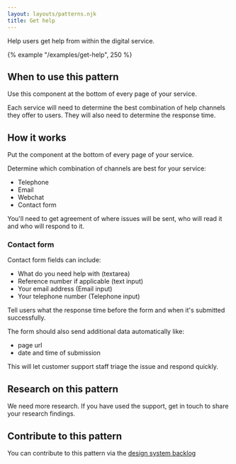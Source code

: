 ```yaml
---
layout: layouts/patterns.njk
title: Get help
---
```


Help users get help from within the digital service.

{% example "/examples/get-help", 250 %}

## When to use this pattern

Use this component at the bottom of every page of your service.

Each service will need to determine the best combination of help channels they offer to users. They will also need to determine the response time.

## How it works

Put the component at the bottom of every page of your service.

Determine which combination of channels are best for your service:

- Telephone
- Email
- Webchat
- Contact form

You'll need to get agreement of where issues will be sent, who will read it and who will respond to it.

### Contact form

Contact form fields can include:

- What do you need help with (textarea)
- Reference number if applicable (text input)
- Your email address (Email input)
- Your telephone number (Telephone input)

Tell users what the response time before the form and when it's submitted successfully.

The form should also send additional data automatically like:

- page url
- date and time of submission

This will let customer support staff triage the issue and respond quickly.

## Research on this pattern

We need more research. If you have used the support, get in touch to share your research findings.

## Contribute to this pattern

You can contribute to this pattern via the [design system backlog](https://github.com/ministryofjustice/moj-design-system-backlog/issues/47)
